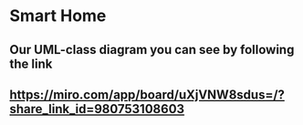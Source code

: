 # Smart Home

## Our UML-class diagram you can see by following the link
## https://miro.com/app/board/uXjVNW8sdus=/?share_link_id=980753108603